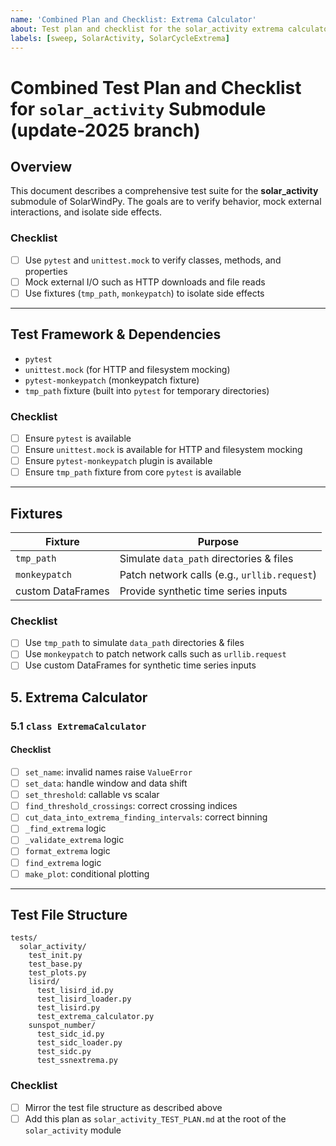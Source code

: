 ```yaml
---
name: 'Combined Plan and Checklist: Extrema Calculator'
about: Test plan and checklist for the solar_activity extrema calculator.
labels: [sweep, SolarActivity, SolarCycleExtrema]
---
```


<!--
This file was extracted from combined_test_plan_with_checklist_solar_activity.md.
Source lines: 1-45, 181-197, 239-263
-->

<!-- markdownlint-disable MD024 -->

# Combined Test Plan and Checklist for `solar_activity` Submodule (update-2025 branch)

## Overview

This document describes a comprehensive test suite for the
**solar_activity** submodule of SolarWindPy. The goals are to verify
behavior, mock external interactions, and isolate side effects.

### Checklist

- [ ] Use `pytest` and `unittest.mock` to verify classes, methods, and properties
- [ ] Mock external I/O such as HTTP downloads and file reads
- [ ] Use fixtures (`tmp_path`, `monkeypatch`) to isolate side effects

______________________________________________________________________

## Test Framework & Dependencies

- `pytest`
- `unittest.mock` (for HTTP and filesystem mocking)
- `pytest-monkeypatch` (monkeypatch fixture)
- `tmp_path` fixture (built into `pytest` for temporary directories)

### Checklist

- [ ] Ensure `pytest` is available
- [ ] Ensure `unittest.mock` is available for HTTP and filesystem mocking
- [ ] Ensure `pytest-monkeypatch` plugin is available
- [ ] Ensure `tmp_path` fixture from core `pytest` is available

______________________________________________________________________

## Fixtures

| Fixture | Purpose |
| ----------------- | -------------------------------------------- |
| `tmp_path` | Simulate `data_path` directories & files |
| `monkeypatch` | Patch network calls (e.g., `urllib.request`) |
| custom DataFrames | Provide synthetic time series inputs |

### Checklist

- [ ] Use `tmp_path` to simulate `data_path` directories & files
- [ ] Use `monkeypatch` to patch network calls such as `urllib.request`
- [ ] Use custom DataFrames for synthetic time series inputs

## 5. Extrema Calculator

### 5.1 `class ExtremaCalculator`

#### Checklist

- [ ] `set_name`: invalid names raise `ValueError`
- [ ] `set_data`: handle window and data shift
- [ ] `set_threshold`: callable vs scalar
- [ ] `find_threshold_crossings`: correct crossing indices
- [ ] `cut_data_into_extrema_finding_intervals`: correct binning
- [ ] `_find_extrema` logic
- [ ] `_validate_extrema` logic
- [ ] `format_extrema` logic
- [ ] `find_extrema` logic
- [ ] `make_plot`: conditional plotting

______________________________________________________________________

## Test File Structure

```text
tests/
  solar_activity/
    test_init.py
    test_base.py
    test_plots.py
    lisird/
      test_lisird_id.py
      test_lisird_loader.py
      test_lisird.py
      test_extrema_calculator.py
    sunspot_number/
      test_sidc_id.py
      test_sidc_loader.py
      test_sidc.py
      test_ssnextrema.py
```

### Checklist

- [ ] Mirror the test file structure as described above
- [ ] Add this plan as `solar_activity_TEST_PLAN.md` at the root of the
  `solar_activity` module
